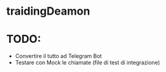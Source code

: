 # traidingDeamon

# TODO:
- Convertire il tutto ad Telegram Bot
- Testare con Mock le chiamate (file di test di integrazione)